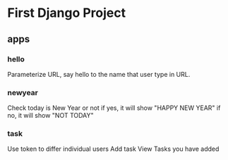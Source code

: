 # First Django Project
## apps 
### hello
Parameterize URL, say hello to the name that user type in URL.

### newyear
Check today is New Year or not
if yes, it will show "HAPPY NEW YEAR"
if no, it will show "NOT TODAY"

### task
Use token to differ individual users
Add task
View Tasks you have added

